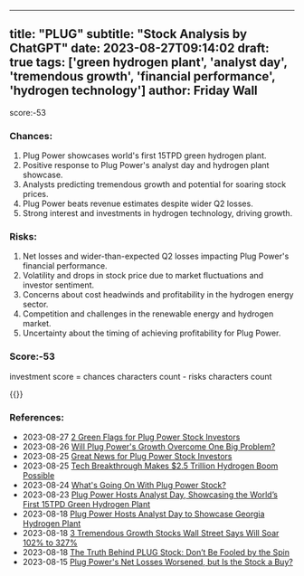 
---
title: "PLUG"
subtitle: "Stock Analysis by ChatGPT"
date: 2023-08-27T09:14:02
draft: true
tags: ['green hydrogen plant', 'analyst day', 'tremendous growth', 'financial performance', 'hydrogen technology']
author: Friday Wall
---

score:-53
### Chances:
1. Plug Power showcases world's first 15TPD green hydrogen plant.
2. Positive response to Plug Power's analyst day and hydrogen plant showcase.
3. Analysts predicting tremendous growth and potential for soaring stock prices.
4. Plug Power beats revenue estimates despite wider Q2 losses.
5. Strong interest and investments in hydrogen technology, driving growth.
### Risks:
1. Net losses and wider-than-expected Q2 losses impacting Plug Power's financial performance.
2. Volatility and drops in stock price due to market fluctuations and investor sentiment.
3. Concerns about cost headwinds and profitability in the hydrogen energy sector.
4. Competition and challenges in the renewable energy and hydrogen market.
5. Uncertainty about the timing of achieving profitability for Plug Power.
### Score:-53
investment score = chances characters count - risks characters count

{{<tradingview symbol="NASDAQ:PLUG">}}
### References:
- 2023-08-27 [2 Green Flags for Plug Power Stock Investors](https://finance.yahoo.com/m/ef6733d9-4b0c-385c-b962-baf7a212ab03/2-green-flags-for-plug-power.html?.tsrc=rss)
- 2023-08-26 [Will Plug Power's Growth Overcome One Big Problem?](https://finance.yahoo.com/m/f55ba23c-6011-3116-81ff-3f7cf7f25ada/will-plug-power%27s-growth.html?.tsrc=rss)
- 2023-08-25 [Great News for Plug Power Stock Investors](https://finance.yahoo.com/m/bdd06384-965d-328f-92a6-1d424063502c/great-news-for-plug-power.html?.tsrc=rss)
- 2023-08-25 [Tech Breakthrough Makes $2.5 Trillion Hydrogen Boom Possible](https://finance.yahoo.com/news/tech-breakthrough-makes-2-5-000000892.html?.tsrc=rss)
- 2023-08-24 [What's Going On With Plug Power Stock?](https://finance.yahoo.com/m/a7d5ce3f-61e9-3478-bffd-5104165977e8/what%27s-going-on-with-plug.html?.tsrc=rss)
- 2023-08-23 [Plug Power Hosts Analyst Day, Showcasing the World’s First 15TPD Green Hydrogen Plant](https://finance.yahoo.com/news/plug-power-hosts-analyst-day-110000192.html?.tsrc=rss)
- 2023-08-18 [Plug Power Hosts Analyst Day to Showcase Georgia Hydrogen Plant](https://finance.yahoo.com/news/plug-power-hosts-analyst-day-110000991.html?.tsrc=rss)
- 2023-08-18 [3 Tremendous Growth Stocks Wall Street Says Will Soar 102% to 327%](https://finance.yahoo.com/news/3-tremendous-growth-stocks-wall-161310009.html?.tsrc=rss)
- 2023-08-18 [The Truth Behind PLUG Stock: Don’t Be Fooled by the Spin](https://finance.yahoo.com/news/truth-behind-plug-stock-don-160548698.html?.tsrc=rss)
- 2023-08-15 [Plug Power's Net Losses Worsened, but Is the Stock a Buy?](https://finance.yahoo.com/m/8156b13a-e0f4-3024-a367-df8be77fb2c1/plug-power%27s-net-losses.html?.tsrc=rss)


                